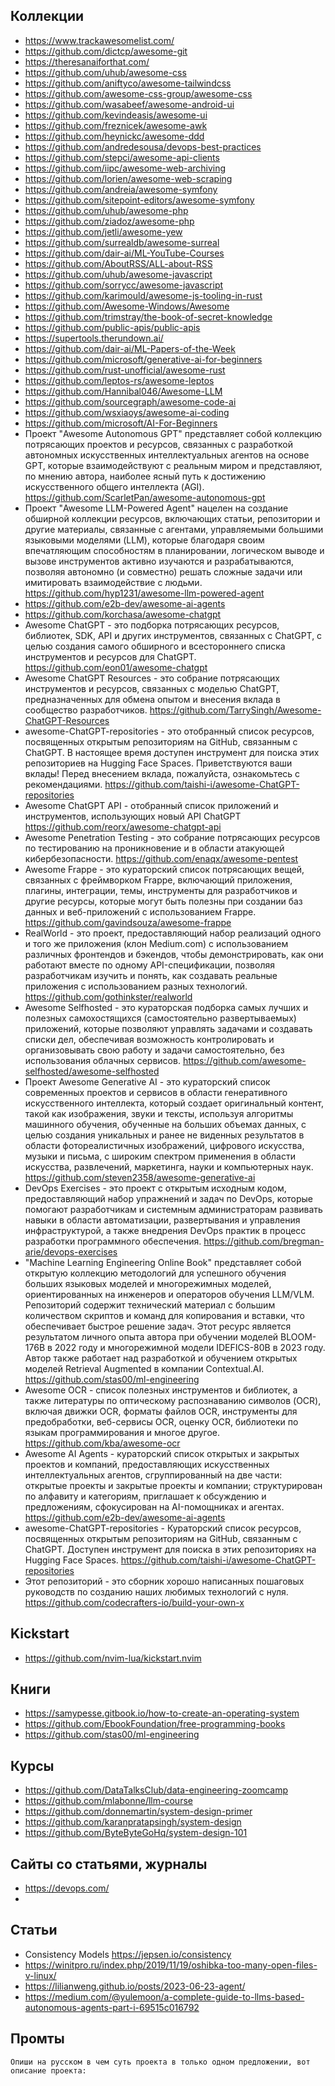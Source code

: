 ## Коллекции

- https://www.trackawesomelist.com/
- https://github.com/dictcp/awesome-git
- https://theresanaiforthat.com/
- https://github.com/uhub/awesome-css
- https://github.com/aniftyco/awesome-tailwindcss
- https://github.com/awesome-css-group/awesome-css
- https://github.com/wasabeef/awesome-android-ui
- https://github.com/kevindeasis/awesome-ui
- https://github.com/freznicek/awesome-awk
- https://github.com/heynickc/awesome-ddd
- https://github.com/andredesousa/devops-best-practices
- https://github.com/stepci/awesome-api-clients
- https://github.com/iipc/awesome-web-archiving
- https://github.com/lorien/awesome-web-scraping
- https://github.com/andreia/awesome-symfony
- https://github.com/sitepoint-editors/awesome-symfony
- https://github.com/uhub/awesome-php
- https://github.com/ziadoz/awesome-php
- https://github.com/jetli/awesome-yew
- https://github.com/surrealdb/awesome-surreal
- https://github.com/dair-ai/ML-YouTube-Courses
- https://github.com/AboutRSS/ALL-about-RSS
- https://github.com/uhub/awesome-javascript
- https://github.com/sorrycc/awesome-javascript
- https://github.com/karimould/awesome-js-tooling-in-rust
- https://github.com/Awesome-Windows/Awesome
- https://github.com/trimstray/the-book-of-secret-knowledge
- https://github.com/public-apis/public-apis
- https://supertools.therundown.ai/
- https://github.com/dair-ai/ML-Papers-of-the-Week
- https://github.com/microsoft/generative-ai-for-beginners
- https://github.com/rust-unofficial/awesome-rust
- https://github.com/leptos-rs/awesome-leptos
- https://github.com/Hannibal046/Awesome-LLM
- https://github.com/sourcegraph/awesome-code-ai
- https://github.com/wsxiaoys/awesome-ai-coding
- https://github.com/microsoft/AI-For-Beginners
- Проект "Awesome Autonomous GPT" представляет собой коллекцию потрясающих проектов и ресурсов, связанных с разработкой автономных искусственных интеллектуальных агентов на основе GPT, которые взаимодействуют с реальным миром и представляют, по мнению автора, наиболее ясный путь к достижению искусственного общего интеллекта (AGI). https://github.com/ScarletPan/awesome-autonomous-gpt
- Проект "Awesome LLM-Powered Agent" нацелен на создание обширной коллекции ресурсов, включающих статьи, репозитории и другие материалы, связанные с агентами, управляемыми большими языковыми моделями (LLM), которые благодаря своим впечатляющим способностям в планировании, логическом выводе и вызове инструментов активно изучаются и разрабатываются, позволяя автономно (и совместно) решать сложные задачи или имитировать взаимодействие с людьми. https://github.com/hyp1231/awesome-llm-powered-agent
- https://github.com/e2b-dev/awesome-ai-agents
- https://github.com/korchasa/awesome-chatgpt
- Awesome ChatGPT - это подборка потрясающих ресурсов, библиотек, SDK, API и других инструментов, связанных с ChatGPT, с целью создания самого обширного и всестороннего списка инструментов и ресурсов для ChatGPT. https://github.com/eon01/awesome-chatgpt
- Awesome ChatGPT Resources - это собрание потрясающих инструментов и ресурсов, связанных с моделью ChatGPT, предназначенных для обмена опытом и внесения вклада в сообщество разработчиков. https://github.com/TarrySingh/Awesome-ChatGPT-Resources
- awesome-ChatGPT-repositories - это отобранный список ресурсов, посвященных открытым репозиториям на GitHub, связанным с ChatGPT. В настоящее время доступен инструмент для поиска этих репозиториев на Hugging Face Spaces. Приветствуются ваши вклады! Перед внесением вклада, пожалуйста, ознакомьтесь с рекомендациями. https://github.com/taishi-i/awesome-ChatGPT-repositories
- Awesome ChatGPT API - отобранный список приложений и инструментов, использующих новый API ChatGPT https://github.com/reorx/awesome-chatgpt-api
- Awesome Penetration Testing - это собрание потрясающих ресурсов по тестированию на проникновение и в области атакующей кибербезопасности. https://github.com/enaqx/awesome-pentest
- Awesome Frappe - это кураторский список потрясающих вещей, связанных с фреймворком Frappe, включающий приложения, плагины, интеграции, темы, инструменты для разработчиков и другие ресурсы, которые могут быть полезны при создании баз данных и веб-приложений с использованием Frappe. https://github.com/gavindsouza/awesome-frappe
- RealWorld - это проект, предоставляющий набор реализаций одного и того же приложения (клон Medium.com) с использованием различных фронтендов и бэкендов, чтобы демонстрировать, как они работают вместе по одному API-спецификации, позволяя разработчикам изучить и понять, как создавать реальные приложения с использованием разных технологий. https://github.com/gothinkster/realworld
- Awesome Selfhosted - это кураторская подборка самых лучших и полезных самохостящихся (самостоятельно развертываемых) приложений, которые позволяют управлять задачами и создавать списки дел, обеспечивая возможность контролировать и организовывать свою работу и задачи самостоятельно, без использования облачных сервисов. https://github.com/awesome-selfhosted/awesome-selfhosted
- Проект Awesome Generative AI - это кураторский список современных проектов и сервисов в области генеративного искусственного интеллекта, который создает оригинальный контент, такой как изображения, звуки и тексты, используя алгоритмы машинного обучения, обученные на больших объемах данных, с целью создания уникальных и ранее не виденных результатов в области фотореалистичных изображений, цифрового искусства, музыки и письма, с широким спектром применения в области искусства, развлечений, маркетинга, науки и компьютерных наук. https://github.com/steven2358/awesome-generative-ai
- DevOps Exercises - это проект с открытым исходным кодом, предоставляющий набор упражнений и задач по DevOps, которые помогают разработчикам и системным администраторам развивать навыки в области автоматизации, развертывания и управления инфраструктурой, а также внедрения DevOps практик в процесс разработки программного обеспечения. https://github.com/bregman-arie/devops-exercises
- "Machine Learning Engineering Online Book" представляет собой открытую коллекцию методологий для успешного обучения больших языковых моделей и многорежимных моделей, ориентированных на инженеров и операторов обучения LLM/VLM. Репозиторий содержит технический материал с большим количеством скриптов и команд для копирования и вставки, что обеспечивает быстрое решение задач. Этот ресурс является результатом личного опыта автора при обучении моделей BLOOM-176B в 2022 году и многорежимной модели IDEFICS-80B в 2023 году. Автор также работает над разработкой и обучением открытых моделей Retrieval Augmented в компании Contextual.AI. https://github.com/stas00/ml-engineering
- Awesome OCR - список полезных инструментов и библиотек, а также литературы по оптическому распознаванию символов (OCR), включая движки OCR, форматы файлов OCR, инструменты для предобработки, веб-сервисы OCR, оценку OCR, библиотеки по языкам программирования и многое другое. https://github.com/kba/awesome-ocr
- Awesome AI Agents - кураторский список открытых и закрытых проектов и компаний, предоставляющих искусственных интеллектуальных агентов, сгруппированный на две части: открытые проекты и закрытые проекты и компании; структурирован по алфавиту и категориям, приглашает к обсуждению и предложениям, сфокусирован на AI-помощниках и агентах. https://github.com/e2b-dev/awesome-ai-agents
- awesome-ChatGPT-repositories - Кураторский список ресурсов, посвященных открытым репозиториям на GitHub, связанным с ChatGPT. Доступен инструмент для поиска в этих репозиториях на Hugging Face Spaces. https://github.com/taishi-i/awesome-ChatGPT-repositories
- Этот репозиторий - это сборник хорошо написанных пошаговых руководств по созданию наших любимых технологий с нуля. https://github.com/codecrafters-io/build-your-own-x

## Kickstart

- https://github.com/nvim-lua/kickstart.nvim

## Книги

- https://samypesse.gitbook.io/how-to-create-an-operating-system
- https://github.com/EbookFoundation/free-programming-books
- https://github.com/stas00/ml-engineering

## Курсы

- https://github.com/DataTalksClub/data-engineering-zoomcamp
- https://github.com/mlabonne/llm-course
- https://github.com/donnemartin/system-design-primer
- https://github.com/karanpratapsingh/system-design
- https://github.com/ByteByteGoHq/system-design-101

## Сайты со статьями, журналы

- https://devops.com/
- 

## Статьи

- Consistency Models https://jepsen.io/consistency
- https://winitpro.ru/index.php/2019/11/19/oshibka-too-many-open-files-v-linux/
- https://lilianweng.github.io/posts/2023-06-23-agent/
- https://medium.com/@yulemoon/a-complete-guide-to-llms-based-autonomous-agents-part-i-69515c016792

## Промты

```
Опиши на русском в чем суть проекта в только одном предложении, вот описание проекта:


```
